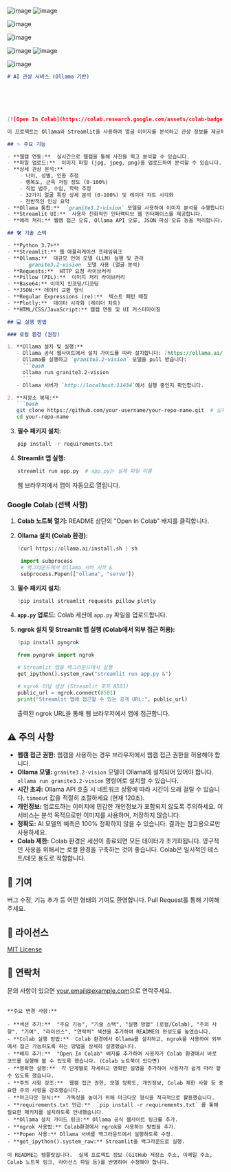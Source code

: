 ![image](https://github.com/user-attachments/assets/1fd8eb0a-7306-495f-b043-cea822427560)
![image](https://github.com/user-attachments/assets/c1ffa583-c698-44a5-a82c-c365e5c8987c)

![image](https://github.com/user-attachments/assets/75323d5a-7225-40ea-bc98-40c517d8882d)

![image](https://github.com/user-attachments/assets/4467fd6f-6aaa-438f-91a2-381de6a3e2bf)

![image](https://github.com/user-attachments/assets/365e5a87-6663-40ea-8710-ceec8147e967)
![image](https://github.com/user-attachments/assets/b7cc629c-265d-4694-8fbb-10df173d1896)

![image](https://github.com/user-attachments/assets/1b9e7407-341c-4345-8160-0d04f4ec27ae)




```markdown
# AI 관상 서비스 (Ollama 기반)






[![Open In Colab](https://colab.research.google.com/assets/colab-badge.svg)](https://colab.research.google.com/github/your-username/your-repo-name/blob/main/your-notebook-name.ipynb)  <!-- Colab 링크가 있다면 추가 -->

이 프로젝트는 Ollama와 Streamlit을 사용하여 얼굴 이미지를 분석하고 관상 정보를 제공하는 웹 애플리케이션입니다. 32가지 핵심 얼굴 특징을 기반으로 상세한 분석 결과를 제공합니다.

## ✨ 주요 기능

- **웹캠 연동:**  실시간으로 웹캠을 통해 사진을 찍고 분석할 수 있습니다.
- **파일 업로드:**  이미지 파일 (jpg, jpeg, png)을 업로드하여 분석할 수 있습니다.
- **상세 관상 분석:**
    - 나이, 성별, 인종 추정
    - 행복도, 근육 처짐 정도 (0-100%)
    - 직업 범주, 수입, 학력 추정
    - 32가지 얼굴 특징 상세 분석 (0-100%) 및 레이더 차트 시각화
    - 전반적인 인상 요약
- **Ollama 통합:**  `granite3.2-vision` 모델을 사용하여 이미지 분석을 수행합니다.
- **Streamlit UI:**  사용자 친화적인 인터랙티브 웹 인터페이스를 제공합니다.
- **에러 처리:** 웹캠 접근 오류, Ollama API 오류, JSON 파싱 오류 등을 처리합니다.

## 🛠️ 기술 스택

- **Python 3.7+**
- **Streamlit:** 웹 애플리케이션 프레임워크
- **Ollama:**  대규모 언어 모델 (LLM) 실행 및 관리
   -  `granite3.2-vision` 모델 사용 (얼굴 분석)
- **Requests:**  HTTP 요청 라이브러리
- **Pillow (PIL):**  이미지 처리 라이브러리
- **Base64:** 이미지 인코딩/디코딩
- **JSON:** 데이터 교환 형식
- **Regular Expressions (re):**  텍스트 패턴 매칭
- **Plotly:**  데이터 시각화 (레이더 차트)
- **HTML/CSS/JavaScript:** 웹캠 연동 및 UI 커스터마이징

## 💻 실행 방법

### 로컬 환경 (권장)

1. **Ollama 설치 및 실행:**
   - Ollama 공식 웹사이트에서 설치 가이드를 따라 설치합니다: [https://ollama.ai/](https://ollama.ai/)
   - Ollama를 실행하고 `granite3.2-vision` 모델을 pull 받습니다:
     ```bash
     ollama run granite3.2-vision
     ```
   - Ollama 서버가 `http://localhost:11434`에서 실행 중인지 확인합니다.

2. **저장소 복제:**
   ```bash
   git clone https://github.com/your-username/your-repo-name.git  # 실제 저장소 주소로 변경
   cd your-repo-name
   ```

3. **필수 패키지 설치:**
   ```bash
   pip install -r requirements.txt
   ```

4. **Streamlit 앱 실행:**
   ```bash
   streamlit run app.py  # app.py는 실제 파일 이름
   ```
   웹 브라우저에서 앱이 자동으로 열립니다.

### Google Colab (선택 사항)

1. **Colab 노트북 열기:**  README 상단의 "Open In Colab" 배지를 클릭합니다.
2. **Ollama 설치 (Colab 환경):**
   ```python
   !curl https://ollama.ai/install.sh | sh
   ```
   ```python
    import subprocess
    # 백그라운드에서 Ollama 서버 시작 &
    subprocess.Popen(["ollama", "serve"])
   ```
3. **필수 패키지 설치:**
    ```python
    !pip install streamlit requests pillow plotly
    ```
4. **`app.py` 업로드**:  Colab 세션에 `app.py` 파일을 업로드합니다.

5.  **ngrok 설치 및 Streamlit 앱 실행 (Colab에서 외부 접근 허용):**

    ```python
    !pip install pyngrok
    ```

    ```python
    from pyngrok import ngrok

    # Streamlit 앱을 백그라운드에서 실행
    get_ipython().system_raw("streamlit run app.py &")

    # ngrok 터널 생성 (Streamlit 포트 8501)
    public_url = ngrok.connect(8501)
    print("Streamlit 앱에 접근할 수 있는 공개 URL:", public_url)
    ```
    출력된 ngrok URL을 통해 웹 브라우저에서 앱에 접근합니다.

## ⚠️ 주의 사항

- **웹캠 접근 권한:**  웹캠을 사용하는 경우 브라우저에서 웹캠 접근 권한을 허용해야 합니다.
- **Ollama 모델:** `granite3.2-vision` 모델이 Ollama에 설치되어 있어야 합니다.  `ollama run granite3.2-vision` 명령어로 설치할 수 있습니다.
- **시간 초과:**  Ollama API 호출 시 네트워크 상황에 따라 시간이 오래 걸릴 수 있습니다.  `timeout` 값을 적절히 조절하세요 (현재 120초).
- **개인정보:**  업로드하는 이미지에 민감한 개인정보가 포함되지 않도록 주의하세요. 이 서비스는 분석 목적으로만 이미지를 사용하며, 저장하지 않습니다.
- **정확도:**  AI 모델의 예측은 100% 정확하지 않을 수 있습니다.  결과는 참고용으로만 사용하세요.
- **Colab 제한:**  Colab 환경은 세션이 종료되면 모든 데이터가 초기화됩니다.  영구적인 사용을 위해서는 로컬 환경을 구축하는 것이 좋습니다.  Colab은 일시적인 테스트/데모 용도로 적합합니다.

## 🤝 기여

버그 수정, 기능 추가 등 어떤 형태의 기여도 환영합니다.  Pull Request를 통해 기여해주세요.

## 📄 라이선스

[MIT License](LICENSE)  <!-- 라이선스 파일이 있다면 링크 -->

## 📧 연락처

문의 사항이 있으면 [your.email@example.com](mailto:your.email@example.com)으로 연락주세요.  <!-- 실제 이메일 주소로 변경 -->
```

**주요 변경 사항:**

- **섹션 추가:**  "주요 기능", "기술 스택", "실행 방법" (로컬/Colab), "주의 사항", "기여", "라이선스", "연락처" 섹션을 추가하여 README의 완성도를 높였습니다.
- **Colab 실행 방법:**  Colab 환경에서 Ollama를 설치하고, ngrok을 사용하여 외부에서 접근 가능하도록 하는 방법을 상세히 설명했습니다.
- **배지 추가:**  "Open In Colab" 배지를 추가하여 사용자가 Colab 환경에서 바로 코드를 실행해 볼 수 있도록 했습니다. (Colab 노트북이 있다면)
- **명확한 설명:**  각 단계별로 자세하고 명확한 설명을 추가하여 사용자가 쉽게 따라 할 수 있도록 했습니다.
- **주의 사항 강조:**  웹캠 접근 권한, 모델 정확도, 개인정보, Colab 제한 사항 등 중요한 주의 사항을 강조했습니다.
- **마크다운 형식:**  가독성을 높이기 위해 마크다운 형식을 적극적으로 활용했습니다.
- **requirements.txt 언급:**  `pip install -r requirements.txt` 를 통해 필요한 패키지를 설치하도록 안내했습니다.
- **Ollama 설치 가이드 링크:** Ollama 공식 웹사이트 링크를 추가.
- **ngrok 사용법:** Colab환경에서 ngrok을 사용하는 방법을 추가.
- **Popen 사용:** Ollama 서버를 백그라운드에서 실행하도록 수정.
- **get_ipython().system_raw:** Streamlit을 백그라운드로 실행.

이 README는 템플릿입니다.  실제 프로젝트 정보 (GitHub 저장소 주소, 이메일 주소, Colab 노트북 링크, 라이선스 파일 등)를 반영하여 수정해야 합니다.
